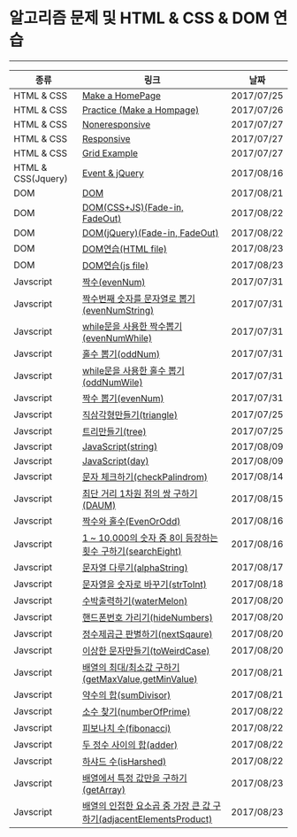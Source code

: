 # 알고리즘 문제 및 HTML & CSS & DOM 연습
- - -

| 종류 | 링크 | 날짜 |
|---|---|---|
| HTML & CSS | [Make a HomePage](./HomeWork/0725.html) | 2017/07/25 |
| HTML & CSS | [Practice (Make a Hompage)](./First/0726.html) | 2017/07/26 |
| HTML & CSS | [Noneresponsive](./HomeWork/Noneresposive.html) | 2017/07/27 |
| HTML & CSS | [Responsive](./HomeWork/Responsive.html) | 2017/07/27 |
| HTML & CSS | [Grid Example](./HomeWork/0727.html) | 2017/07/27 |
| HTML & CSS(Jquery) | [Event & jQuery](./html/eventMouse.html) | 2017/08/16 |
| DOM | [DOM](./html/DOMHtml.html) | 2017/08/21 |
| DOM | [DOM(CSS+JS)(Fade-in, FadeOut)](./html/fadeinCss.html) | 2017/08/22 |
| DOM | [DOM(jQuery)(Fade-in, FadeOut)](./html/fadeinjQuery.html) | 2017/08/22 |
| DOM | [DOM연습(HTML file)](./html/bookList.html) | 2017/08/23 |
| DOM | [DOM연습(js file)](./JavaScript/0823/adjacentElements.js) | 2017/08/23 |
| Javscript | [짝수(evenNum)](./JavaScript/0731/evenNum.js) | 2017/07/31 |
| Javscript | [짝수번째 숫자를 문자열로 뽑기(evenNumString)](./JavaScript/evenNumString.js) | 2017/07/31 |
| Javscript | [while문을 사용한 짝수뽑기(evenNumWhile)](./JavaScript/0731/evenNumWhile.js) | 2017/07/31 |
| Javscript | [홀수 뽑기(oddNum)](./JavaScript/0731/oddNum.js) | 2017/07/31 |
| Javscript | [while문을 사용한 홀수 뽑기(oddNumWile)](./JavaScript/0731/oddNumWhile.js) | 2017/07/31 |
| Javscript | [짝수 뽑기(evenNum)](./JavaScript/0731/evenNum.js) | 2017/07/31 |
| Javscript | [직삼각형만들기(triangle)](./JavaScript/0731/triangle.js) | 2017/07/25 |
| Javscript | [트리만들기(tree)](./JavaScript/0731/tree.js) | 2017/07/25 |
| Javscript | [JavaScript(string)](./JavaScript/0809/string.js) | 2017/08/09 |
| Javscript | [JavaScript(day)](./JavaScript/0809/day.js) | 2017/08/09 |
| Javscript | [문자 체크하기(checkPalindrom)](./JavaScript/0814/checkPalindrom.js) | 2017/08/14 |
| Javscript | [최단 거리 1차원 점의 쌍 구하기(DAUM)](./JavaScript/0815/daum.js) | 2017/08/15 |
| Javscript | [짝수와 홀수(EvenOrOdd)](./JavaScript/0816/EvenOrOdd.js) | 2017/08/16 |
| Javscript | [1 ~ 10,000의 숫자 중 8이 등장하는 횟수 구하기(searchEight)](./JavaScript/0816/searchEight.js) | 2017/08/16 |
| Javscript | [문자열 다루기(alphaString)](./JavaScript/0817/alphaString.js) | 2017/08/17 |
| Javscript | [문자열을 숫자로 바꾸기(strToInt)](./JavaScript/0818/strToInt.js) | 2017/08/18 |
| Javscript | [수박출력하기(waterMelon)](./JavaScript/0820/waterMelon.js) | 2017/08/20 |
| Javscript | [핸드폰번호 가리기(hideNumbers)](./JavaScript/0820/hideNumbers.js) | 2017/08/20 |
| Javscript | [정수제곱근 판별하기(nextSqaure)](./JavaScript/0820/nextSqaure.js) | 2017/08/20 |
| Javscript | [이상한 문자만들기(toWeirdCase)](./JavaScript/0820/toWeirdCase.js) | 2017/08/20 |
| Javscript | [배열의 최대/최소값 구하기(getMaxValue,getMinValue)](./JavaScript/0821/getMaxValue.js) | 2017/08/21 |
| Javscript | [약수의 합(sumDivisor)](./JavaScript/0821/sumDivisor.js) | 2017/08/21 |
| Javscript | [소수 찾기(numberOfPrime)](./JavaScript/0822/numberOfPrime.js) | 2017/08/22 |
| Javscript | [피보나치 수(fibonacci)](./JavaScript/0822/fibonacci.js) | 2017/08/22 |
| Javscript | [두 정수 사이의 합(adder)](./JavaScript/0822/adder.js) | 2017/08/22 |
| Javscript | [하샤드 수(isHarshed)](./JavaScript/0822/isHarshed.js) | 2017/08/22 |
| Javscript | [배열에서 특정 값만을 구하기(getArray)](./JavaScript/0823/getArray.js) | 2017/08/23 |
| Javscript | [배열의 인접한 요소곱 중 가장 큰 값 구하기(adjacentElementsProduct)](./JavaScript/0823/adjacentElements.js) | 2017/08/23 |
